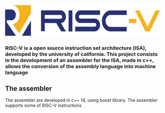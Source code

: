 <h1 align=center>
<img height="100em" src="https://github.com/IcaroM-CdC/Assembler-RISC-V/blob/stable/imgs/riscv.png" />
</h1>


### RISC-V is a open source instruction set architecture (ISA), developed by the university of california. This project consists in the development of an assembler for the ISA, made in c++, allows the conversion of the assembly language into machine language


## The assembler
The assembler are developed in c++ 14, using boost library. The assembler supports some of RISC-V instructions



